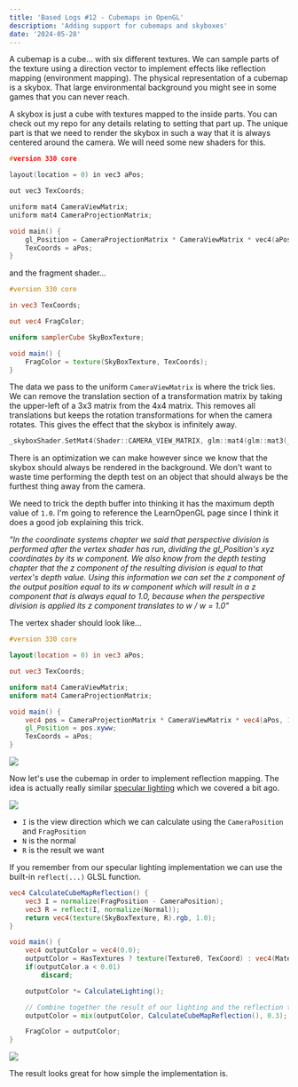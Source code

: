 ```yaml
---
title: 'Based Logs #12 - Cubemaps in OpenGL'
description: 'Adding support for cubemaps and skyboxes'
date: '2024-05-28'
---
```


A cubemap is a cube... with six different textures. We can sample parts of the texture using a direction vector to implement effects like reflection mapping (environment mapping). The physical representation of a cubemap is a skybox. That large environmental background you might see in some games that you can never reach.

<Heading title="Skybox" />

A skybox is just a cube with textures mapped to the inside parts. You can check out my repo for any details relating to setting that part up. The unique part is that we need to render the skybox in such a way that it is always centered around the camera. We will need some new shaders for this.

```cpp
#version 330 core

layout(location = 0) in vec3 aPos;

out vec3 TexCoords;

uniform mat4 CameraViewMatrix;
uniform mat4 CameraProjectionMatrix;

void main() {
    gl_Position = CameraProjectionMatrix * CameraViewMatrix * vec4(aPos, 1.0);
    TexCoords = aPos;
}
```

and the fragment shader...

```glsl
#version 330 core

in vec3 TexCoords;

out vec4 FragColor;

uniform samplerCube SkyBoxTexture;

void main() {
    FragColor = texture(SkyBoxTexture, TexCoords);
}
```

The data we pass to the uniform `CameraViewMatrix` is where the trick lies. We can remove the translation section of a transformation matrix by taking the upper-left of a 3x3 matrix from the 4x4 matrix. This removes all translations but keeps the rotation transformations for when the camera rotates. This gives the effect that the skybox is infinitely away.

```cpp
_skyboxShader.SetMat4(Shader::CAMERA_VIEW_MATRIX, glm::mat4(glm::mat3(_camera.GetViewMatrix())));
```

There is an optimization we can make however since we know that the skybox should always be rendered in the background. We don't want to waste time performing the depth test on an object that should always be the furthest thing away from the camera.

We need to trick the depth buffer into thinking it has the maximum depth value of `1.0`. I'm going to reference the LearnOpenGL page since I think it does a good job explaining this trick.

_"In the coordinate systems chapter we said that perspective division is performed after the vertex shader has run, dividing the gl_Position's xyz coordinates by its w component. We also know from the depth testing chapter that the z component of the resulting division is equal to that vertex's depth value. Using this information we can set the z component of the output position equal to its w component which will result in a z component that is always equal to 1.0, because when the perspective division is applied its z component translates to w / w = 1.0"_

The vertex shader should look like...

```glsl
#version 330 core

layout(location = 0) in vec3 aPos;

out vec3 TexCoords;

uniform mat4 CameraViewMatrix;
uniform mat4 CameraProjectionMatrix;

void main() {
    vec4 pos = CameraProjectionMatrix * CameraViewMatrix * vec4(aPos, 1.0);
    gl_Position = pos.xyww;
    TexCoords = aPos;
}
```

<Img src="skybox.jpg" />

<Heading title="Reflection mapping" />

Now let's use the cubemap in order to implement reflection mapping. The idea is actually really similar [specular lighting](https://matek.dev/blog/basedlogs-2/#Specular) which we covered a bit ago.

<Img src="reflection.jpg" caption="LearnOpenGL" href="https://learnopengl.com/Advanced-OpenGL/Cubemaps" />

- `I` is the view direction which we can calculate using the `CameraPosition` and `FragPosition`
- `N` is the normal
- `R` is the result we want

If you remember from our specular lighting implementation we can use the built-in `reflect(...)` GLSL function.

```glsl
vec4 CalculateCubeMapReflection() {
    vec3 I = normalize(FragPosition - CameraPosition);
    vec3 R = reflect(I, normalize(Normal));
    return vec4(texture(SkyBoxTexture, R).rgb, 1.0);
}

void main() {
    vec4 outputColor = vec4(0.0);
    outputColor = HasTextures ? texture(Texture0, TexCoord) : vec4(MaterialData.Diffuse, 1.0);
    if(outputColor.a < 0.01)
        discard;

    outputColor *= CalculateLighting();

    // Combine together the result of our lighting and the reflection the cubemap produces.
    outputColor = mix(outputColor, CalculateCubeMapReflection(), 0.3);

    FragColor = outputColor;
}
```

<Img src="result.jpg" />

The result looks great for how simple the implementation is.

<YoutubeMusic src="p3TYriU2-jo" />
